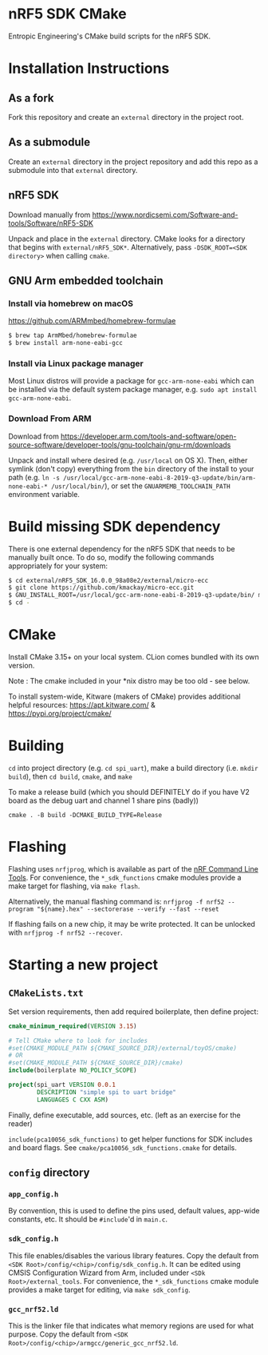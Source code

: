 # nRF5 SDK CMake
Entropic Engineering's CMake build scripts for the nRF5 SDK.

# Installation Instructions

## As a fork
Fork this repository and create an `external` directory in the project root.

## As a submodule
Create an `external` directory in the project repository and add this repo as a submodule into that `external` directory.

## nRF5 SDK
Download manually from https://www.nordicsemi.com/Software-and-tools/Software/nRF5-SDK

Unpack and place in the `external` directory. CMake looks for a directory that begins with `external/nRF5_SDK*`.
Alternatively, pass `-DSDK_ROOT=<SDK directory>` when calling `cmake`.

## GNU Arm embedded toolchain

### Install via homebrew on macOS
https://github.com/ARMmbed/homebrew-formulae

```bash
$ brew tap ArmMbed/homebrew-formulae
$ brew install arm-none-eabi-gcc
```

### Install via Linux package manager
Most Linux distros will provide a package for `gcc-arm-none-eabi` which can be installed via the default system package manager, e.g. `sudo apt install gcc-arm-none-eabi`.

### Download From ARM
Download from https://developer.arm.com/tools-and-software/open-source-software/developer-tools/gnu-toolchain/gnu-rm/downloads

Unpack and install where desired (e.g. `/usr/local` on OS X).
Then, either symlink (don't copy) everything from the `bin` directory of the install to your path
(e.g. `ln -s /usr/local/gcc-arm-none-eabi-8-2019-q3-update/bin/arm-none-eabi-* /usr/local/bin/`),
or set the `GNUARMEMB_TOOLCHAIN_PATH` environment variable.

# Build missing SDK dependency
There is one external dependency for the nRF5 SDK that needs to be manually built once.
To do so, modify the following commands appropriately for your system:
```bash
$ cd external/nRF5_SDK_16.0.0_98a08e2/external/micro-ecc
$ git clone https://github.com/kmackay/micro-ecc.git
$ GNU_INSTALL_ROOT=/usr/local/gcc-arm-none-eabi-8-2019-q3-update/bin/ make -C nrf52hf_armgcc/armgcc/
$ cd -
```

# CMake
Install CMake 3.15+ on your local system. CLion comes bundled with its own version.

Note : The cmake included in your *nix distro may be too old - see below.

To install system-wide, Kitware (makers of CMake) provides additional helpful resources: https://apt.kitware.com/ & https://pypi.org/project/cmake/


# Building
`cd` into project directory (e.g. `cd spi_uart`), make a build directory (i.e. `mkdir build`),
then `cd build`, `cmake`, and `make`

To make a release build (which you should DEFINITELY do if you have V2 board as the debug uart and channel 1 share pins (badly))

`cmake . -B build -DCMAKE_BUILD_TYPE=Release`

# Flashing
Flashing uses `nrfjprog`, which is available as part of the
[nRF Command Line Tools](https://www.nordicsemi.com/Software-and-tools/Development-Tools/nRF-Command-Line-Tools).
For convenience, the `*_sdk_functions` cmake modules provide a make target for flashing, via `make flash`.

Alternatively, the manual flashing command is:
`nrfjprog -f nrf52 --program "${name}.hex" --sectorerase --verify --fast --reset`

If flashing fails on a new chip, it may be write protected.
It can be unlocked with `nrfjprog -f nrf52 --recover`.

# Starting a new project

## `CMakeLists.txt`
Set version requirements, then add required boilerplate, then define project:
```cmake
cmake_minimum_required(VERSION 3.15)

# Tell CMake where to look for includes
#set(CMAKE_MODULE_PATH ${CMAKE_SOURCE_DIR}/external/toyOS/cmake)
# OR
#set(CMAKE_MODULE_PATH ${CMAKE_SOURCE_DIR}/cmake)
include(boilerplate NO_POLICY_SCOPE)

project(spi_uart VERSION 0.0.1
        DESCRIPTION "simple spi to uart bridge"
        LANGUAGES C CXX ASM)
```
Finally, define executable, add sources, etc. (left as an exercise for the reader)

`include(pca10056_sdk_functions)` to get helper functions for SDK includes and board flags.
See `cmake/pca10056_sdk_functions.cmake` for details.

## `config` directory
### `app_config.h`
By convention, this is used to define the pins used, default values, app-wide constants, etc.
It should be `#include`'d in `main.c`.

### `sdk_config.h`
This file enables/disables the various library features.
Copy the default from `<SDK Root>/config/<chip>/config/sdk_config.h`.
It can be edited using CMSIS Configuration Wizard from Arm, included under `<SDk Root>/external_tools`.
For convenience, the `*_sdk_functions` cmake module provides a make target for editing, via `make sdk_config`.

### `gcc_nrf52.ld`
This is the linker file that indicates what memory regions are used for what purpose.
Copy the default from `<SDK Root>/config/<chip>/armgcc/generic_gcc_nrf52.ld`.
